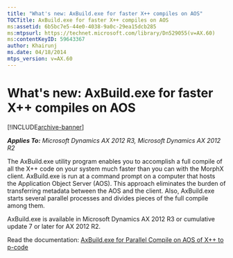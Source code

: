```yaml
---
title: "What's new: AxBuild.exe for faster X++ compiles on AOS"
TOCTitle: AxBuild.exe for faster X++ compiles on AOS
ms:assetid: 6b5bc7e5-44e0-4038-9a0c-29ea15dcb285
ms:mtpsurl: https://technet.microsoft.com/library/Dn529055(v=AX.60)
ms:contentKeyID: 59643367
author: Khairunj
ms.date: 04/18/2014
mtps_version: v=AX.60
---
```


# What's new: AxBuild.exe for faster X++ compiles on AOS 


[!INCLUDE[archive-banner](includes/archive-banner.md)]


_**Applies To:** Microsoft Dynamics AX 2012 R3, Microsoft Dynamics AX 2012 R2_

The AxBuild.exe utility program enables you to accomplish a full compile of all the X++ code on your system much faster than you can with the MorphX client. AxBuild.exe is run at a command prompt on a computer that hosts the Application Object Server (AOS). This approach eliminates the burden of transferring metadata between the AOS and the client. Also, AxBuild.exe starts several parallel processes and divides pieces of the full compile among them.

AxBuild.exe is available in Microsoft Dynamics AX 2012 R3 or cumulative update 7 or later for AX 2012 R2.

Read the documentation: [AxBuild.exe for Parallel Compile on AOS of X++ to p-code](https://technet.microsoft.com/library/dn528954\(v=ax.60\))

  


